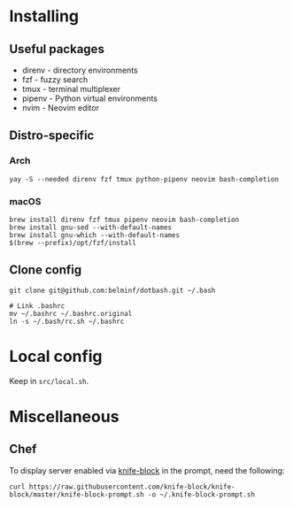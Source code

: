 # Installing

## Useful packages
* direnv - directory environments
* fzf - fuzzy search
* tmux - terminal multiplexer
* pipenv - Python virtual environments
* nvim - Neovim editor

## Distro-specific
### Arch
```
yay -S --needed direnv fzf tmux python-pipenv neovim bash-completion
```

### macOS
```
brew install direnv fzf tmux pipenv neovim bash-completion
brew install gnu-sed --with-default-names
brew install gnu-which --with-default-names
$(brew --prefix)/opt/fzf/install
```
## Clone config
```
git clone git@github.com:belminf/dotbash.git ~/.bash

# Link .bashrc
mv ~/.bashrc ~/.bashrc.original
ln -s ~/.bash/rc.sh ~/.bashrc
```

# Local config
Keep in `src/local.sh`.

# Miscellaneous
## Chef
To display server enabled via [knife-block](https://github.com/knife-block/knife-block) in the prompt, need the following:

```
curl https://raw.githubusercontent.com/knife-block/knife-block/master/knife-block-prompt.sh -o ~/.knife-block-prompt.sh
```

